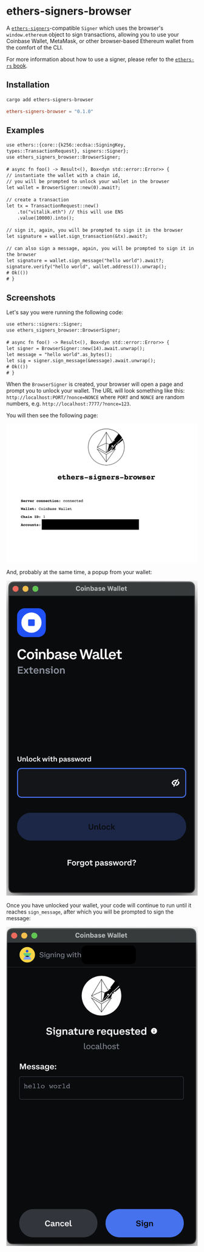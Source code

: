 # ethers-signers-browser

A [`ethers-signers`](https://github.com/gakonst/ethers-rs)-compatible `Signer` which uses the browser's `window.ethereum` object to sign transactions, allowing you to use your Coinbase Wallet, MetaMask, or other browser-based Ethereum wallet from the comfort of the CLI.

For more information about how to use a signer, please refer to the [`ethers-rs` book](https://gakonst.com/ethers-rs).

## Installation

```bash
cargo add ethers-signers-browser
```

```toml
ethers-signers-browser = "0.1.0"
```

## Examples

```rust,no_run
use ethers::{core::{k256::ecdsa::SigningKey, types::TransactionRequest}, signers::Signer};
use ethers_signers_browser::BrowserSigner;

# async fn foo() -> Result<(), Box<dyn std::error::Error>> {
// instantiate the wallet with a chain id,
// you will be prompted to unlock your wallet in the browser
let wallet = BrowserSigner::new(0).await?;

// create a transaction
let tx = TransactionRequest::new()
    .to("vitalik.eth") // this will use ENS
    .value(10000).into();

// sign it, again, you will be prompted to sign it in the browser
let signature = wallet.sign_transaction(&tx).await?;

// can also sign a message, again, you will be prompted to sign it in the browser
let signature = wallet.sign_message("hello world").await?;
signature.verify("hello world", wallet.address()).unwrap();
# Ok(())
# }
```

## Screenshots

Let's say you were running the following code:

```rust,no_run
use ethers::signers::Signer;
use ethers_signers_browser::BrowserSigner;

# async fn foo() -> Result<(), Box<dyn std::error::Error>> {
let signer = BrowserSigner::new(14).await.unwrap();
let message = "hello world".as_bytes();
let sig = signer.sign_message(&message).await.unwrap();
# Ok(())
# }
```

When the `BrowserSigner` is created, your browser will open a page and prompt you to unlock your wallet. The URL will look something like this: `http://localhost:PORT/?nonce=NONCE` where `PORT` and `NONCE` are random numbers, e.g. `http://localhost:7777/?nonce=123`.

You will then see the following page:

![Homepage of the signer displaying some metadata](https://github.com/LouisBrunner/rs-ethereum-browser-tools/blob/main/packages/ethers-signers-browser/docs/0_homepage.png)

And, probably at the same time, a popup from your wallet:

![CoinBase Wallet popup to unlock your wallet](https://github.com/LouisBrunner/rs-ethereum-browser-tools/blob/main/packages/ethers-signers-browser/docs/1_connection.png)

Once you have unlocked your wallet, your code will continue to run until it reaches `sign_message`, after which you will be prompted to sign the message:

![CoinBase Wallet popup to sign the message](https://github.com/LouisBrunner/rs-ethereum-browser-tools/blob/main/packages/ethers-signers-browser/docs/2_signing.png)

